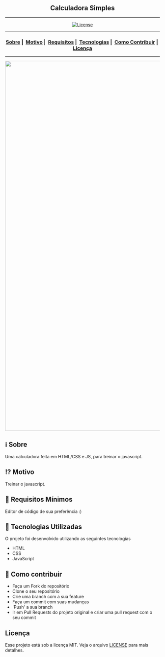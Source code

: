 <h2 align="center">Calculadora Simples</h2>

___




<p align="center">
  <a href="LICENSE">
    <img alt="License" src="https://img.shields.io/badge/license-MIT-%23F8952D">
  </a>
</p>

___

<h3 align="center">
  <a href="#information_source-sobre">Sobre</a>&nbsp;|&nbsp;
  <a href="#interrobang-motivo">Motivo</a>&nbsp;|&nbsp;
  <a href="#seedling-requisitos-mínimos">Requisitos</a>&nbsp;|&nbsp;
  <a href="#rocket-tecnologias-utilizadas">Tecnologias</a>&nbsp;|&nbsp;
  <a href="#link-como-contribuir">Como Contribuir</a>&nbsp;|&nbsp;
  <a href="#licença">Licença</a>
</h3>

___

<img src="https://user-images.githubusercontent.com/42968718/113497235-67305680-94d8-11eb-931f-40dcc7dfa4a2.png" width="1200">

## :information_source: Sobre

Uma calculadora feita em HTML/CSS e JS, para treinar o javascript.

## :interrobang: Motivo

Treinar o javascript.

## :seedling: Requisitos Mínimos

Editor de código de sua preferência :)

## :rocket: Tecnologias Utilizadas 

O projeto foi desenvolvido utilizando as seguintes tecnologias

- HTML
- CSS
- JavaScript

## :link: Como contribuir 

- Faça um Fork do repositório
- Clone o seu repositório
- Crie uma branch com a sua feature
- Faça um commit com suas mudanças
- 'Push' a sua branch
- Ir em Pull Requests do projeto original e criar uma pull request com o seu commit

## Licença 

Esse projeto está sob a licença MIT. Veja o arquivo [LICENSE](LICENSE) para mais detalhes.
